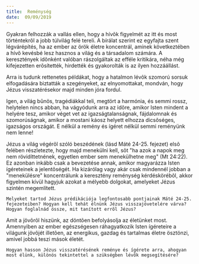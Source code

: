 ```yaml
---
title:  Reménység
date:  09/09/2019
---
```


Gyakran felhozzák a vallás ellen, hogy a hívõk figyelmét az itt és most történtekrõl a jobb túlvilág felé tereli. A bírálat szerint ez egyfajta szent légvárépítés, ha az ember az örök életre koncentrál, aminek következtében a hívõ kevésbé lesz hasznos a világ és a társadalom számára. A keresztények idõnként valóban rászolgáltak az efféle kritikára, néha még kifejezetten erõsítették, hirdették és gyakorolták is az ilyen hozzáállást.

Arra is tudunk rettenetes példákat, hogy a hatalmon lévõk szomorú sorsuk elfogadására biztatták a szegényeket, az elnyomottakat, mondván, hogy Jézus visszatérésekor majd minden jóra fordul.

Igen, a világ bûnös, tragédiákkal teli, megtört a harmónia, és semmi rossz, helytelen nincs abban, ha vágyódunk arra az idõre, amikor Isten mindent a helyére tesz, amikor véget vet az igazságtalanságnak, fájdalomnak és szomorúságnak, amikor a mostani káosz helyett elhozza dicsõséges, igazságos országát. E nélkül a remény és ígéret nélkül semmi reményünk nem lenne!

Jézus a világ végérõl szóló beszédének (lásd Máté 24-25. fejezet) elsõ felében részletezte, hogy majd menekülni kell, sõt "ha azok a napok meg nem rövidíttetnének, egyetlen ember sem menekülhetne meg" (Mt 24:22). Ez azonban inkább csak a bevezetése annak, amikor magyarázza Isten ígéreteinek a jelentõségét. Ha kizárólag vagy akár csak mindennél jobban a "menekülésre" koncentrálunk a keresztény reménység kérdéskörébõl, akkor figyelmen kívül hagyjuk azokat a mélyebb dolgokat, amelyeket Jézus szintén megemlített.

`Melyeket tartod Jézus prédikációja legfontosabb pontjainak Máté 24-25. fejezeteiben? Hogyan kell tehát élnünk Jézus visszajövetelére várva? Hogyan foglalnád össze, mit tanított errõl Jézus?`

Amit a jövõrõl hiszünk, az döntõen befolyásolja az életünket most. Amennyiben az ember egészségesen ráhagyatkozik Isten ígéreteire a világunk jövõjét illetõen, az energikus, gazdag és tartalmas életre ösztönzi, amivel jobbá teszi mások életét.

`Hogyan hasson Jézus visszatérésének reménye és ígérete arra, ahogyan most élünk, különös tekintettel a szükségben lévõk megsegítésére?`